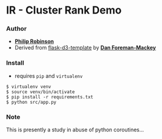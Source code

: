 # IR - Cluster Rank Demo

### Author

* __[Philip Robinson](http://github.com/probinso)__
* Derived from [flask-d3-template](https://github.com/dfm/flask-d3-hello-world) by __[Dan Foreman-Mackey](http://danfm.ca/)__

### Install

* requires `pip` and `virtualenv`

```
$ virtualenv venv
$ source venv/bin/activate
$ pip install -r requirements.txt
$ python src/app.py
```

### Note

This is presently a study in abuse of python coroutines...
